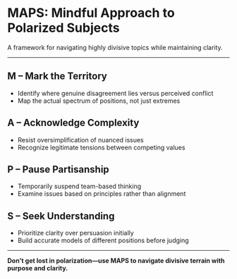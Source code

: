 # MAPS: Mindful Approach to Polarized Subjects

A framework for navigating highly divisive topics while maintaining clarity.

---

## **M – Mark the Territory**
- Identify where genuine disagreement lies versus perceived conflict
- Map the actual spectrum of positions, not just extremes

## **A – Acknowledge Complexity**
- Resist oversimplification of nuanced issues
- Recognize legitimate tensions between competing values

## **P – Pause Partisanship**
- Temporarily suspend team-based thinking
- Examine issues based on principles rather than alignment

## **S – Seek Understanding**
- Prioritize clarity over persuasion initially
- Build accurate models of different positions before judging

---

**Don't get lost in polarization—use MAPS to navigate divisive terrain with purpose and clarity.**